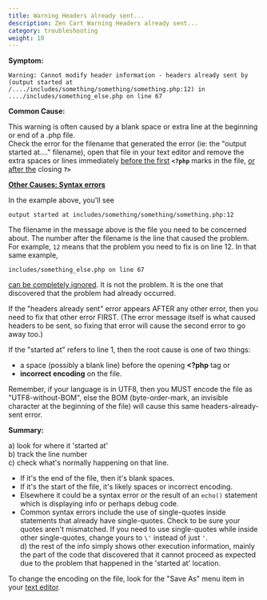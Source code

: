 ```yaml
---
title: Warning Headers already sent...
description: Zen Cart Warning Headers already sent...
category: troubleshooting
weight: 10
---
```


**Symptom:**  

```
Warning: Cannot modify header information - headers already sent by (output started at /..../includes/something/something/something.php:12) in ..../includes/something_else.php on line 67  
```

**Common Cause:**

This warning is often caused by a blank space or extra line at the beginning or end of a .php file.  
Check the error for the filename that generated the error (ie: the "output started at...." filename), open that file in your text editor and remove the extra spaces or lines immediately <u>before the first</u> **`<?php`** marks in the file, <u>or after the</u> closing **`?>`**  

**<u>Other Causes: Syntax errors</u>**  

In the example above, you'll see 

```
output started at includes/something/something/something.php:12
```

The filename in the message above is the file you need to be concerned about. 
The number after the filename is the line that caused the problem.  For example, `12` means that the problem you need to fix is on line 12.  In that same example, 
```
includes/something_else.php on line 67
```

<u>can be completely ignored</u>. It is not the problem. It is the one that discovered that the problem had already occurred.  

If the "headers already sent" error appears AFTER any other error, then you need to fix that other error FIRST. (The error message itself is what caused headers to be sent, so fixing that error will cause the second error to go away too.)  

If the "started at" refers to line 1, then the root cause is one of two things: 

- a space (possibly a blank line) before the opening **&lt;?php** tag or 
- **incorrect encoding** on the file.  

Remember, if your language is in UTF8, then you MUST encode the file as "UTF8-without-BOM", else the BOM (byte-order-mark, an invisible character at the beginning of the file) will cause this same headers-already-sent error.  

**Summary:**  

a) look for where it 'started at'  
b) track the line number  
c) check what's normally happening on that line.  

- If it's the end of the file, then it's blank spaces.  
- If it's the start of the file, it's likely spaces or incorrect encoding.  
- Elsewhere it could be a syntax error or the result of an `echo()` statement which is displaying info or perhaps debug code.  
- Common syntax errors include the use of single-quotes inside statements that already have single-quotes. Check to be sure your quotes aren't mismatched. If you need to use single-quotes while inside other single-quotes, change yours to `\'` instead of just `'`.  
d) the rest of the info simply shows other execution information, mainly the part of the code that discovered that it cannot proceed as expected due to the problem that happened in the 'started at' location.  

To change the encoding on the file, look for the "Save As" menu item in your
[text editor](/user/first_steps/useful_tools/#php-html-and-text-editors).

